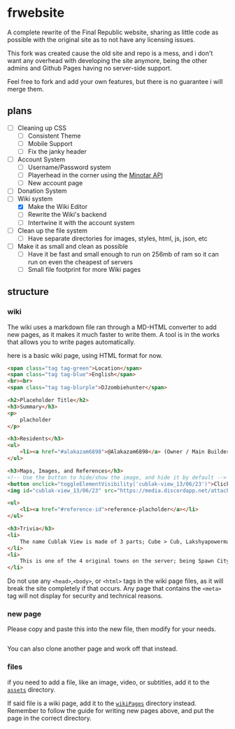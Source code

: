 # frwebsite

A complete rewrite of the Final Republic website, sharing as little code as possible with the original site as to not have any licensing issues.

This fork was created cause the old site and repo is a mess, and i don't want any overhead with developing the site anymore, being the other admins and Github Pages having no server-side support.

Feel free to fork and add your own features, but there is no guarantee i will merge them.

## plans

- [ ] Cleaning up CSS
  - [ ] Consistent Theme
  - [ ] Mobile Support
  - [ ] Fix the janky header
- [ ] Account System
  - [ ] Username/Password system
  - [ ] Playerhead in the corner using the [Minotar API](https://minotar.net/avatar/notch/100)
  - [ ] New account page
- [ ] Donation System
- [ ] Wiki system
  - [x] Make the Wiki Editor
  - [ ] Rewrite the Wiki's backend
  - [ ] Intertwine it with the account system
- [ ] Clean up the file system
  - [ ] Have separate directories for images, styles, html, js, json, etc
- [ ] Make it as small and clean as possible
  - [ ] Have it be fast and small enough to run on 256mb of ram so it can run on even the cheapest of servers
  - [ ] Small file footprint for more Wiki pages

## structure

### wiki

The wiki uses a markdown file ran through a MD-HTML converter to add new pages, as it makes it much faster to write them. A tool is in the works that allows you to write pages automatically.

here is a basic wiki page, using HTML format for now.

```html
<span class="tag tag-green">Location</span>
<span class="tag tag-blue">English</span>
<br><br>
<span class="tag tag-blurple">DJzombiehunter</span>

<h2>Placeholder Title</h2>
<h3>Summary</h3>
<p>
    placholder
</p>

<h3>Residents</h3>
<ul>
    <li><a href="#alakazam6898">@Alakazam6898</a> (Owner / Main Builder)</li>
</ul>

<h3>Maps, Images, and References</h3>
<!-- Use the button to hide/show the image, and hide it by default -->
<button onclick="toggleElementVisibility('cublak-view_13/06/23')">Click to show image "cublak-view_13/06/23"</button>
<img id="cublak-view_13/06/23" src="https://media.discordapp.net/attachments/1061516148325220455/1118033620024709120/image.png" alt="Image 1" style="display:none;">

<ul>
    <li><a href="#reference-id">reference-placholder</a></li>
</ul>

<h3>Trivia</h3>
<li>
    The name Cublak View is made of 3 parts; Cube > Cub, Lakshyapowerman > Lak, Mountain View > View. It was a name idea that everyone just stuck with.
</li>
<li>
    This is one of the 4 original towns on the server; being Spawn City, Cublak View, Windswept Fang, and Nether Bay.
</li>

```

Do not use any `<head>`,`<body>`, or `<html>` tags in the wiki page files, as it will break the site completely if that occurs. Any page that contains the `<meta>` tag will not display for security and technical reasons.

### new page

Please copy and paste this into the new file, then modify for your needs.

```html

```

You can also clone another page and work off that instead.

### files

if you need to add a file, like an image, video, or subtitles, add it to the [`assets`](./assets/) directory.

If said file is a wiki page, add it to the [`wikiPages`](./wikiPages/) directory instead.
Remember to follow the guide for writing new pages above, and put the page in the correct directory.
